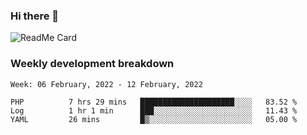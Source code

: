 ### Hi there 👋

<!--
**itzcy/itzcy** is a ✨ _special_ ✨ repository because its `README.md` (this file) appears on your GitHub profile.

Here are some ideas to get you started:

- 🔭 I’m currently working on ...
- 🌱 I’m currently learning ...
- 👯 I’m looking to collaborate on ...
- 🤔 I’m looking for help with ...
- 💬 Ask me about ...
- 📫 How to reach me: ...
- 😄 Pronouns: ...
- ⚡ Fun fact: ...
-->
![ReadMe Card](https://github-readme-stats.vercel.app/api?username=itzcy&show_icons=true&title_color=2d3198&icon_color=797cb8&text_color=24292e&bg_color=f6f8fa)

### Weekly development breakdown
<!--START_SECTION:waka-->
```text
Week: 06 February, 2022 - 12 February, 2022

PHP          7 hrs 29 mins   █████████████████████░░░░   83.52 % 
Log          1 hr 1 min      ███░░░░░░░░░░░░░░░░░░░░░░   11.43 % 
YAML         26 mins         █▒░░░░░░░░░░░░░░░░░░░░░░░   05.00 % 
```
<!--END_SECTION:waka-->
